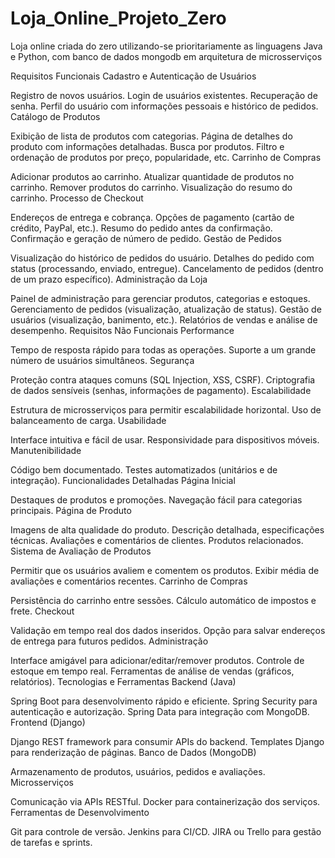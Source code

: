 # Loja_Online_Projeto_Zero
Loja online criada do zero utilizando-se prioritariamente as linguagens Java e Python, com banco de dados mongodb em arquitetura de microsserviços


Requisitos Funcionais
Cadastro e Autenticação de Usuários

Registro de novos usuários.
Login de usuários existentes.
Recuperação de senha.
Perfil do usuário com informações pessoais e histórico de pedidos.
Catálogo de Produtos

Exibição de lista de produtos com categorias.
Página de detalhes do produto com informações detalhadas.
Busca por produtos.
Filtro e ordenação de produtos por preço, popularidade, etc.
Carrinho de Compras

Adicionar produtos ao carrinho.
Atualizar quantidade de produtos no carrinho.
Remover produtos do carrinho.
Visualização do resumo do carrinho.
Processo de Checkout

Endereços de entrega e cobrança.
Opções de pagamento (cartão de crédito, PayPal, etc.).
Resumo do pedido antes da confirmação.
Confirmação e geração de número de pedido.
Gestão de Pedidos

Visualização do histórico de pedidos do usuário.
Detalhes do pedido com status (processando, enviado, entregue).
Cancelamento de pedidos (dentro de um prazo específico).
Administração da Loja

Painel de administração para gerenciar produtos, categorias e estoques.
Gerenciamento de pedidos (visualização, atualização de status).
Gestão de usuários (visualização, banimento, etc.).
Relatórios de vendas e análise de desempenho.
Requisitos Não Funcionais
Performance

Tempo de resposta rápido para todas as operações.
Suporte a um grande número de usuários simultâneos.
Segurança

Proteção contra ataques comuns (SQL Injection, XSS, CSRF).
Criptografia de dados sensíveis (senhas, informações de pagamento).
Escalabilidade

Estrutura de microsserviços para permitir escalabilidade horizontal.
Uso de balanceamento de carga.
Usabilidade

Interface intuitiva e fácil de usar.
Responsividade para dispositivos móveis.
Manutenibilidade

Código bem documentado.
Testes automatizados (unitários e de integração).
Funcionalidades Detalhadas
Página Inicial

Destaques de produtos e promoções.
Navegação fácil para categorias principais.
Página de Produto

Imagens de alta qualidade do produto.
Descrição detalhada, especificações técnicas.
Avaliações e comentários de clientes.
Produtos relacionados.
Sistema de Avaliação de Produtos

Permitir que os usuários avaliem e comentem os produtos.
Exibir média de avaliações e comentários recentes.
Carrinho de Compras

Persistência do carrinho entre sessões.
Cálculo automático de impostos e frete.
Checkout

Validação em tempo real dos dados inseridos.
Opção para salvar endereços de entrega para futuros pedidos.
Administração

Interface amigável para adicionar/editar/remover produtos.
Controle de estoque em tempo real.
Ferramentas de análise de vendas (gráficos, relatórios).
Tecnologias e Ferramentas
Backend (Java)

Spring Boot para desenvolvimento rápido e eficiente.
Spring Security para autenticação e autorização.
Spring Data para integração com MongoDB.
Frontend (Django)

Django REST framework para consumir APIs do backend.
Templates Django para renderização de páginas.
Banco de Dados (MongoDB)

Armazenamento de produtos, usuários, pedidos e avaliações.
Microsserviços

Comunicação via APIs RESTful.
Docker para containerização dos serviços.
Ferramentas de Desenvolvimento

Git para controle de versão.
Jenkins para CI/CD.
JIRA ou Trello para gestão de tarefas e sprints.

